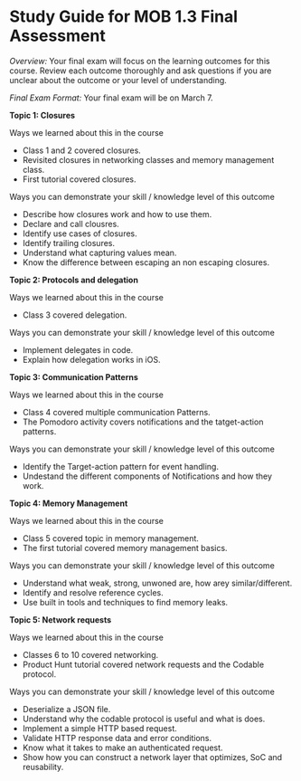 # Study Guide for MOB 1.3 Final Assessment<br>

*Overview:* Your final exam will focus on the learning outcomes for this course.  Review each outcome thoroughly and ask questions if you are unclear about the outcome or your level of understanding.

*Final Exam Format:* Your final exam will be on March 7.  

**Topic 1:  Closures**

Ways we learned about this in the course
- Class 1 and 2 covered closures.
- Revisited closures in networking classes and memory management class.
- First tutorial covered closures.

Ways you can demonstrate your skill / knowledge level of this outcome
- Describe how closures work and how to use them.
- Declare and call clousres.
- Identify use cases of closures.
- Identify trailing closures.
- Understand what capturing values mean.
- Know the difference between escaping an non escaping closures.

**Topic 2: Protocols and delegation**

Ways we learned about this in the course
- Class 3 covered delegation.

Ways you can demonstrate your skill / knowledge level of this outcome
- Implement delegates in code.
- Explain how delegation works in iOS.

**Topic 3: Communication Patterns**

Ways we learned about this in the course
- Class 4 covered multiple communication Patterns.
- The Pomodoro activity covers notifications and the tatget-action patterns.

Ways you can demonstrate your skill / knowledge level of this outcome
- Identify the Target-action pattern for event handling.
- Undestand the different components of Notifications and how they work.

**Topic 4: Memory Management**

Ways we learned about this in the course
- Class 5 covered topic in memory management.
- The first tutorial covered memory management basics.

Ways you can demonstrate your skill / knowledge level of this outcome
- Understand what weak, strong, unwoned are, how arey similar/different.
- Identify and resolve reference cycles.
- Use built in tools and techniques to find memory leaks.

**Topic 5: Network requests**

Ways we learned about this in the course
- Classes 6 to 10 covered networking.
- Product Hunt tutorial covered network requests and the Codable protocol.

Ways you can demonstrate your skill / knowledge level of this outcome
- Deserialize a JSON file.
- Understand why the codable protocol is useful and what is does.
- Implement a simple HTTP based request.
- Validate HTTP response data and error conditions.
- Know what it takes to make an authenticated request.
- Show how you can construct a network layer that optimizes, SoC and reusability.
